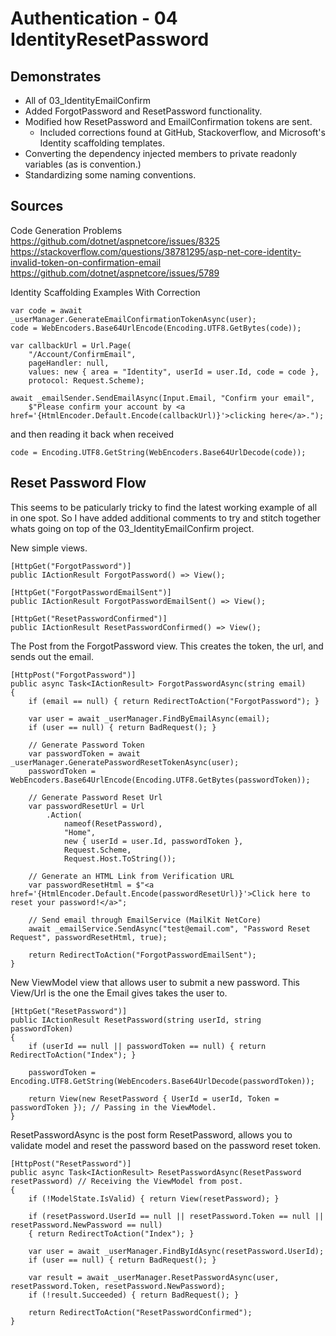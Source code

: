 # Authentication - 04 IdentityResetPassword

## Demonstrates

 * All of 03_IdentityEmailConfirm
 * Added ForgotPassword and ResetPassword functionality.
 * Modified how ResetPassword and EmailConfirmation tokens are sent.
   * Included corrections found at GitHub, Stackoverflow, and Microsoft's Identity scaffolding templates.
 * Converting the dependency injected members to private readonly variables (as is convention.)
 * Standardizing some naming conventions.

## Sources
Code Generation Problems  
https://github.com/dotnet/aspnetcore/issues/8325
https://stackoverflow.com/questions/38781295/asp-net-core-identity-invalid-token-on-confirmation-email
https://github.com/dotnet/aspnetcore/issues/5789

Identity Scaffolding Examples With Correction

    var code = await _userManager.GenerateEmailConfirmationTokenAsync(user);
    code = WebEncoders.Base64UrlEncode(Encoding.UTF8.GetBytes(code));

    var callbackUrl = Url.Page(
        "/Account/ConfirmEmail",
        pageHandler: null,
        values: new { area = "Identity", userId = user.Id, code = code },
        protocol: Request.Scheme);

    await _emailSender.SendEmailAsync(Input.Email, "Confirm your email",
        $"Please confirm your account by <a href='{HtmlEncoder.Default.Encode(callbackUrl)}'>clicking here</a>.");

and then reading it back when received

    code = Encoding.UTF8.GetString(WebEncoders.Base64UrlDecode(code));

## Reset Password Flow

This seems to be paticularly tricky to find the latest working example of all in one spot. So I have added additional comments to try and stitch together whats going on top of the 03_IdentityEmailConfirm project.

New simple views.

    [HttpGet("ForgotPassword")]
    public IActionResult ForgotPassword() => View();

    [HttpGet("ForgotPasswordEmailSent")]
    public IActionResult ForgotPasswordEmailSent() => View();

    [HttpGet("ResetPasswordConfirmed")]
    public IActionResult ResetPasswordConfirmed() => View();

The Post from the ForgotPassword view. This creates the token, the url, and sends out the email.

    [HttpPost("ForgotPassword")]
    public async Task<IActionResult> ForgotPasswordAsync(string email)
    {
        if (email == null) { return RedirectToAction("ForgotPassword"); }

        var user = await _userManager.FindByEmailAsync(email);
        if (user == null) { return BadRequest(); }

        // Generate Password Token
        var passwordToken = await _userManager.GeneratePasswordResetTokenAsync(user);
        passwordToken = WebEncoders.Base64UrlEncode(Encoding.UTF8.GetBytes(passwordToken));

        // Generate Password Reset Url
        var passwordResetUrl = Url
            .Action(
                nameof(ResetPassword),
                "Home",
                new { userId = user.Id, passwordToken },
                Request.Scheme,
                Request.Host.ToString());

        // Generate an HTML Link from Verification URL
        var passwordResetHtml = $"<a href='{HtmlEncoder.Default.Encode(passwordResetUrl)}'>Click here to reset your password!</a>";

        // Send email through EmailService (MailKit NetCore)
        await _emailService.SendAsync("test@email.com", "Password Reset Request", passwordResetHtml, true);

        return RedirectToAction("ForgotPasswordEmailSent");
    }

New ViewModel view that allows user to submit a new password. This View/Url is the one the Email gives takes the user to.

    [HttpGet("ResetPassword")]
    public IActionResult ResetPassword(string userId, string passwordToken)
    {
        if (userId == null || passwordToken == null) { return RedirectToAction("Index"); }

        passwordToken = Encoding.UTF8.GetString(WebEncoders.Base64UrlDecode(passwordToken));

        return View(new ResetPassword { UserId = userId, Token = passwordToken }); // Passing in the ViewModel.
    }

ResetPasswordAsync is the post form ResetPassword, allows you to validate model and reset the password based on the password reset token.

    [HttpPost("ResetPassword")]
    public async Task<IActionResult> ResetPasswordAsync(ResetPassword resetPassword) // Receiving the ViewModel from post.
    {
        if (!ModelState.IsValid) { return View(resetPassword); }

        if (resetPassword.UserId == null || resetPassword.Token == null || resetPassword.NewPassword == null)
        { return RedirectToAction("Index"); }

        var user = await _userManager.FindByIdAsync(resetPassword.UserId);
        if (user == null) { return BadRequest(); }

        var result = await _userManager.ResetPasswordAsync(user, resetPassword.Token, resetPassword.NewPassword);
        if (!result.Succeeded) { return BadRequest(); }

        return RedirectToAction("ResetPasswordConfirmed");
    }

